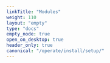 ```yaml
---
linkTitle: "Modules"
weight: 110
layout: "empty"
type: "docs"
empty_node: true
open_on_desktop: true
header_only: true
canonical: "/operate/install/setup/"
---
```

